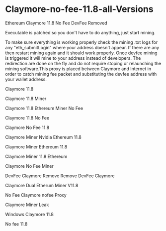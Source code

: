 # Claymore-no-fee-11.8-all-Versions
Ethereum Claymore 11.8 No Fee DevFee Removed

Executable is patched so you don't have to do anything, just start mining.

To make sure everything is working properly check the mining .txt logs for any "eth_submitLogin" where your address doesn't appear. If there are any then restart mining again and it should work properly. Once devfee mining is triggered it will mine to your address instead of developers.
The redirection are done on the fly and do not require stoping or relaunching the mining software.This proxy is placed between Claymore and Internet in order to catch mining fee packet and substituting the devfee address with your wallet address. 

Claymore 11.8

Claymore 11.8 Miner

Claymore 11.8 Ethereum Miner No Fee

Claymore 11.8 No Fee

Claymore No Fee 11.8

Claymore Miner Nvidia Ethereum 11.8

Claymore Miner Ethereum 11.8

Claymore Miner 11.8 Ethereum

Claymore No Fee Miner

DevFee Claymore Remove Remove DevFee Claymore

Claymore Dual Etherum Miner V11.8 

No Fee
Claymore nofee Proxy

Claymore Miner Leak

Windows Claymore 11.8

No fee 11.8
